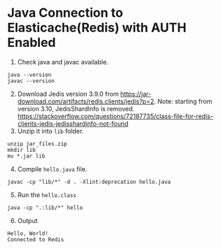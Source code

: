 # Java Connection to Elasticache(Redis) with AUTH Enabled

1. Check java and javac available.

```
java --version
javac --version
```

2. Download Jedis version 3.9.0 from https://jar-download.com/artifacts/redis.clients/jedis?p=2. Note: starting from version 3.10, JedisShardInfo is removed. https://stackoverflow.com/questions/72187735/class-file-for-redis-clients-jedis-jedisshardinfo-not-found
3. Unzip it into `lib` folder.

```
unzip jar_files.zip
mkdir lib
mv *.jar lib
```

4. Compile `hello.java` file.

```
javac -cp "lib/*" -d . -Xlint:deprecation hello.java 
```

5. Run the `hello.class`

```
java -cp ".:lib/*" hello
```

6. Output
```
Hello, World!
Connected to Redis
```
